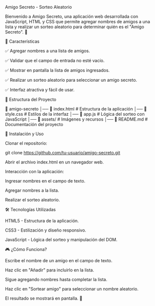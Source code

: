 Amigo Secreto - Sorteo Aleatorio

Bienvenido a Amigo Secreto, una aplicación web desarrollada con JavaScript, HTML y CSS que permite agregar nombres de amigos a una lista y realizar un sorteo aleatorio para determinar quién es el "Amigo Secreto". 🎉

📌 Características

✅ Agregar nombres a una lista de amigos.

✅ Validar que el campo de entrada no esté vacío.

✅ Mostrar en pantalla la lista de amigos ingresados.

✅ Realizar un sorteo aleatorio para seleccionar un amigo secreto.

✅ Interfaz atractiva y fácil de usar.

📂 Estructura del Proyecto

📁 amigo-secreto
│── 📄 index.html      # Estructura de la aplicación
│── 📄 style.css       # Estilos de la interfaz
│── 📄 app.js          # Lógica del sorteo con JavaScript
│── 📁 assets/         # Imágenes y recursos
│── 📄 README.md       # Documentación del proyecto

🚀 Instalación y Uso

Clonar el repositorio:

git clone https://github.com/tu-usuario/amigo-secreto.git

Abrir el archivo index.html en un navegador web.

Interacción con la aplicación:

Ingresar nombres en el campo de texto.

Agregar nombres a la lista.

Realizar el sorteo aleatorio.

🛠️ Tecnologías Utilizadas

HTML5 - Estructura de la aplicación.

CSS3 - Estilización y diseño responsivo.

JavaScript - Lógica del sorteo y manipulación del DOM.

🎮 ¿Cómo Funciona?

Escribe el nombre de un amigo en el campo de texto.

Haz clic en "Añadir" para incluirlo en la lista.

Sigue agregando nombres hasta completar la lista.

Haz clic en "Sortear amigo" para seleccionar un nombre aleatorio.

El resultado se mostrará en pantalla. 🎁

